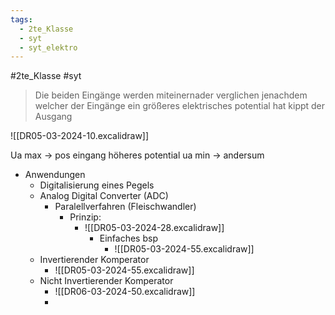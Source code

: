 ```yaml
---
tags:
  - 2te_Klasse
  - syt
  - syt_elektro
---
```

#2te_Klasse #syt 

> Die beiden Eingänge werden miteinernader verglichen jenachdem welcher der Eingänge ein größeres elektrisches potential hat kippt der Ausgang 

![[DR05-03-2024-10.excalidraw]]

Ua max → pos eingang höheres potential
ua min → andersum

- Anwendungen  
	- Digitalisierung eines Pegels
	- Analog Digital Converter (ADC)
		- Paralellverfahren (Fleischwandler)
			- Prinzip:
				- ![[DR05-03-2024-28.excalidraw]]
					- Einfaches bsp 
						- ![[DR05-03-2024-55.excalidraw]]
	- Invertierender Komperator
		- ![[DR05-03-2024-55.excalidraw]]
	- Nicht Invertierender Komperator 
		- ![[DR06-03-2024-50.excalidraw]]
		- 




